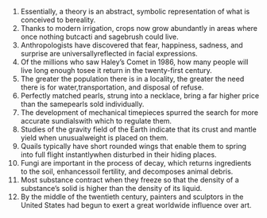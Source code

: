 1. Essentially, a theory is an abstract, symbolic representation of what is conceived to bereality.
2. Thanks to modern irrigation, crops now grow abundantly in areas where once nothing butcacti and sagebrush could live.
3. Anthropologists have discovered that fear, happiness, sadness, and surprise are universallyreflected in facial expressions.
4. Of the millions who saw Haley’s Comet in 1986, how many people will live long enough tosee it return in the twenty-first century.
5. The greater the population there is in a locality, the greater the need there is for water,transportation, and disposal of refuse.
6. Perfectly matched pearls, strung into a necklace, bring a far higher price than the samepearls sold individually.
7. The development of mechanical timepieces spurred the search for more accurate sundialswith which to regulate them.
8. Studies of the gravity field of the Earth indicate that its crust and mantle yield when unusualweight is placed on them.
9. Quails typically have short rounded wings that enable them to spring into full flight instantlywhen disturbed in their hiding places.
10. Fungi are important in the process of decay, which returns ingredients to the soil, enhancessoil fertility, and decomposes animal debris.
11. Most substance contract when they freeze so that the density of a substance’s solid is higher than the density of its liquid.
12. By the middle of the twentieth century, painters and sculptors in the United States had begun to exert a great worldwide influence over art.